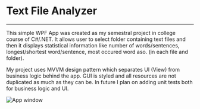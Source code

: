 # Text File Analyzer
-----------
This simple WPF App was created as my semestral project in college course of C#/.NET. It allows user to select folder containing text files and then it displays statistical information like number of words/sentences, longest/shortest word/sentence, most occured word aso. (in each file and folder).

My project uses MVVM design pattern which separates UI (View) from business logic behind the app. GUI is styled and all resources are not duplicated as much as they can be. In future I plan on adding unit tests both for business logic and UI.

<img src="https://i.ibb.co/wyvNqQC/textfileanalyzer.png" alt="App window">
